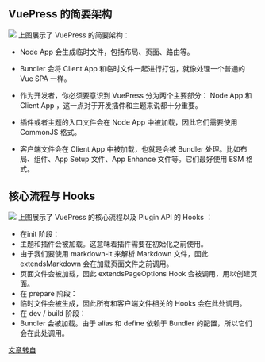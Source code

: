## VuePress 的简要架构
![](@alias/vuepress01.png)
上图展示了 VuePress 的简要架构：

- Node App 会生成临时文件，包括布局、页面、路由等。
- Bundler 会将 Client App 和临时文件一起进行打包，就像处理一个普通的 Vue SPA 一样。
- 作为开发者，你必须要意识到 VuePress 分为两个主要部分： Node App 和 Client App ，这一点对于开发插件和主题来说都十分重要。

- 插件或者主题的入口文件会在 Node App 中被加载，因此它们需要使用 CommonJS 格式。
- 客户端文件会在 Client App 中被加载，也就是会被 Bundler 处理。比如布局、组件、App Setup 文件、App Enhance 文件等。它们最好使用 ESM 格式。


## 核心流程与 Hooks
![](@alias/vuepress02.png)
上图展示了 VuePress 的核心流程以及 Plugin API 的 Hooks ：

- 在init 阶段：
- 主题和插件会被加载。这意味着插件需要在初始化之前使用。
- 由于我们要使用 markdown-it 来解析 Markdown 文件，因此 extendsMarkdown 会在加载页面文件之前调用。
- 页面文件会被加载，因此 extendsPageOptions Hook 会被调用，用以创建页面。
- 在 prepare 阶段：
- 临时文件会被生成，因此所有和客户端文件相关的 Hooks 会在此处调用。
- 在 dev / build 阶段：
- Bundler 会被加载。由于 alias 和 define 依赖于 Bundler 的配置，所以它们会在此处调用。

[文章转自](https://www.bookstack.cn/read/vuepress2-zh/f5fbdedd25bc2115.md)